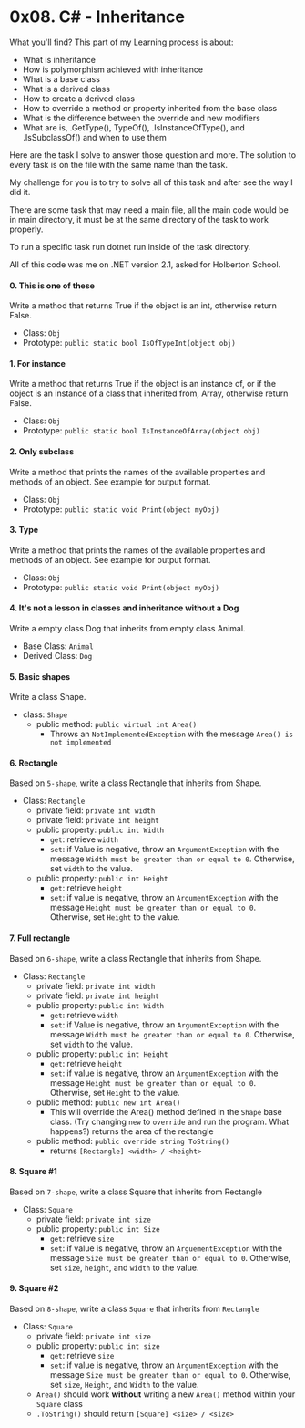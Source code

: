 # 0x08. C# - Inheritance

What you'll find? This part of my Learning process is about:
- What is inheritance
- How is polymorphism achieved with inheritance
- What is a base class
- What is a derived class
- How to create a derived class
- How to override a method or property inherited from the base class
- What is the difference between the override and new modifiers
- What are is, .GetType(), TypeOf(), .IsInstanceOfType(), and .IsSubclassOf() and when to use them

Here are the task I solve to answer those question and more. The solution to every task is on the file with the same name than the task.

My challenge for you is to try to solve all of this task and after see the way I did it.

There are some task that may need a main file, all the main code would be in main directory, it must be at the same directory of the task to work properly.

To run a specific task run dotnet run inside of the task directory.

All of this code was me on .NET version 2.1, asked for Holberton School.

#### 0. This is one of these
Write a method that returns True if the object is an int, otherwise return False.
- Class: `Obj`
- Prototype: `public static bool IsOfTypeInt(object obj)`

#### 1. For instance
Write a method that returns True if the object is an instance of, or if the object is an instance of a class that inherited from, Array, otherwise return False.
- Class: `Obj`
- Prototype: `public static bool IsInstanceOfArray(object obj)`

#### 2. Only subclass
Write a method that prints the names of the available properties and methods of an object. See example for output format.
- Class: `Obj`
- Prototype: `public static void Print(object myObj)`

#### 3. Type
Write a method that prints the names of the available properties and methods of an object. See example for output format.
- Class: `Obj`
- Prototype: `public static void Print(object myObj)`

#### 4. It's not a lesson in classes and inheritance without a Dog
Write a empty class Dog that inherits from empty class Animal.
- Base Class: `Animal`
- Derived Class: `Dog`

#### 5. Basic shapes
Write a class Shape.
- class: `Shape`
    * public method: `public virtual int Area()`
        - Throws an `NotImplementedException` with the message `Area() is not implemented`

#### 6. Rectangle
Based on `5-shape`, write a class Rectangle that inherits from Shape.
- Class: `Rectangle`
    * private field: `private int width`
    * private field: `private int height`
    * public property: `public int Width`
        - `get`: retrieve `width`
        - `set`: if Value is negative, throw an `ArgumentException` with the message `Width must be greater than or equal to 0`. Otherwise, set `width` to the value.
    * public property: `public int Height`
        - `get`: retrieve `height`
        - `set`: if value is negative, throw an `ArgumentException` with the message `Height must be greater than or equal to 0`. Otherwise, set `Height` to the value.

#### 7. Full rectangle
Based on `6-shape`, write a class Rectangle that inherits from Shape.
- Class: `Rectangle`
    * private field: `private int width`
    * private field: `private int height`
    * public property: `public int Width`
        - `get`: retrieve `width`
        - `set`: if Value is negative, throw an `ArgumentException` with the message `Width must be greater than or equal to 0`. Otherwise, set `width` to the value.
    * public property: `public int Height`
        - `get`: retrieve `height`
        - `set`: if value is negative, throw an `ArgumentException` with the message `Height must be greater than or equal to 0`. Otherwise, set `Height` to the value.
    * public method: `public new int Area()`
        - This will override the Area() method defined in the `Shape` base class. (Try changing `new` to `override` and run the program. What happens?) returns the area of the rectangle
    * public method: `public override string ToString()`
        - returns `[Rectangle] <width> / <height>`

#### 8. Square #1
Based on `7-shape`, write a class Square that inherits from Rectangle
- Class: `Square`
    * private field: `private int size`
    * public property: `public int Size`
        - `get`: retrieve `size`
        - `set`: if value is negative, throw an `ArguementException` with the message `Size must be greater than or equal to 0`. Otherwise, set `size`, `height`, and `width` to the value.

#### 9. Square #2
Based on `8-shape`, write a class `Square` that inherits from `Rectangle`
- Class: `Square`
    * private field: `private int size`
    * public property: `public int size`
        - `get`: retrieve `size`
        - `set`: if value is negative, throw an `ArgumentException` with the message `Size must be greater than or equal to 0`. Otherwise, set `size`, `Height`, and `Width` to the value.
    * `Area()` should work **without** writing a new `Area()` method within your `Square` class
    * `.ToString()` should return `[Square] <size> / <size>`
